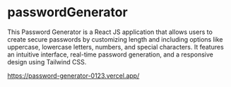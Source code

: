 # passwordGenerator
This Password Generator is a React JS application that allows users to create secure passwords by customizing length and including options like uppercase, lowercase letters, numbers, and special characters. It features an intuitive interface, real-time password generation, and a responsive design using Tailwind CSS.


https://password-generator-0123.vercel.app/
